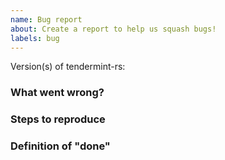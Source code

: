 ```yaml
---
name: Bug report
about: Create a report to help us squash bugs!
labels: bug
---
```


Version(s) of tendermint-rs: <!-- e.g. v0.23.0 -->

### What went wrong?

<!--

Please give us an overview of what went wrong, and what you expected to happen instead.

-->

### Steps to reproduce

<!--

Please provide step-by-step instructions as to how to reproduce the problem.

-->

### Definition of "done"

<!--

Please describe clear and practical acceptance criteria for this issue. Anyone
in the team should be able to look at this issue and determine whether or not
the bug's been fixed, and therefore whether or not this issue can be closed.

-->
